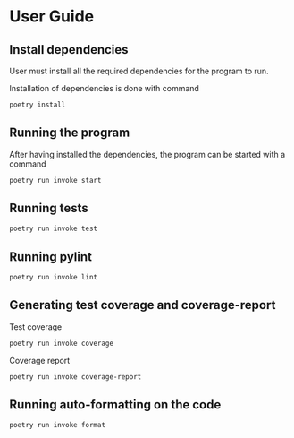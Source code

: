 

# User Guide

## Install dependencies

User must install all the required dependencies for the program to run.

Installation of dependencies is done with command

```sh
poetry install
```

## Running the program

After having installed the dependencies, the program can be started with a command

```sh
poetry run invoke start
```

## Running tests

```sh
poetry run invoke test
```

## Running pylint

```sh
poetry run invoke lint
```

## Generating test coverage and coverage-report

Test coverage

```sh
poetry run invoke coverage
```

Coverage report

```sh
poetry run invoke coverage-report
```

## Running auto-formatting on the code

```sh
poetry run invoke format
```